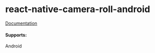 # react-native-camera-roll-android

[Documentation](https://facebook.github.io/react-native/docs/cameraroll)

#### Supports:
Android
